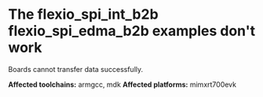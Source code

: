 # The flexio_spi_int_b2b flexio_spi_edma_b2b examples don't work

Boards cannot transfer data successfully.

**Affected toolchains:** armgcc, mdk
**Affected platforms:** mimxrt700evk